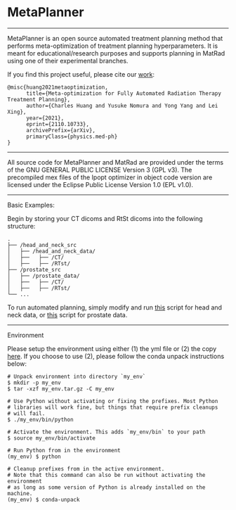 # MetaPlanner

---

MetaPlanner is an open source automated treatment planning method that performs meta-optimization of treatment planning hyperparameters. It is meant for educational/research purposes and supports planning in MatRad using one of their experimental branches. 

If you find this project useful, please cite our [work](https://iopscience.iop.org/article/10.1088/1361-6560/ac5672):
```
@misc{huang2021metaoptimization,
      title={Meta-optimization for Fully Automated Radiation Therapy Treatment Planning}, 
      author={Charles Huang and Yusuke Nomura and Yong Yang and Lei Xing},
      year={2021},
      eprint={2110.10733},
      archivePrefix={arXiv},
      primaryClass={physics.med-ph}
}
```
---

All source code for MetaPlanner and MatRad are provided under the terms of the GNU GENERAL PUBLIC LICENSE Version 3 (GPL v3). The precompiled mex files of the Ipopt optimizer in object code version are licensed under the Eclipse Public License Version 1.0 (EPL v1.0).

---

Basic Examples:

Begin by storing your CT dicoms and RtSt dicoms into the following structure:

	.
	├── /head_and_neck_src
	│   ├── /head_and_neck_data/                    
	│   ├──   ├── /CT/                    
	│   ├──   ├── /RTst/
	├── /prostate_src
	│   ├── /prostate_data/                    
	│   ├──   ├── /CT/                    
	│   ├──   ├── /RTst/
	└── ...

To run automated planning, simply modify and run [this](https://github.com/chh105/MetaPlanner/blob/main/head_and_neck_src/run_meta_optimization_framework.py) script for head and neck data, or [this](https://github.com/chh105/MetaPlanner/blob/main/prostate_src/run_meta_optimization_framework.py) script for prostate data.

---
Environment

Please setup the environment using either (1) the yml file or (2) the copy [here](https://drive.google.com/file/d/12JXcyQg90emWFlAe_H8xPwKEhCy_3Fek/view?usp=drive_link). If you choose to use (2), please follow the conda unpack instructions below:
```
# Unpack environment into directory `my_env`
$ mkdir -p my_env
$ tar -xzf my_env.tar.gz -C my_env

# Use Python without activating or fixing the prefixes. Most Python
# libraries will work fine, but things that require prefix cleanups
# will fail.
$ ./my_env/bin/python

# Activate the environment. This adds `my_env/bin` to your path
$ source my_env/bin/activate

# Run Python from in the environment
(my_env) $ python

# Cleanup prefixes from in the active environment.
# Note that this command can also be run without activating the environment
# as long as some version of Python is already installed on the machine.
(my_env) $ conda-unpack
```
